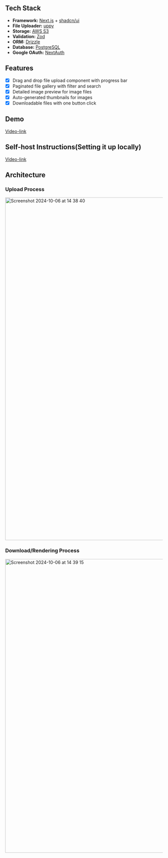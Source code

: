 
## Tech Stack
- **Framework:** [Next.js](https://nextjs.org) + [shadcn/ui](https://ui.shadcn.com)
- **File Uploader:** [uppy](https://uppy.io/docs/quick-start/)
- **Storage:** [AWS S3](https://aws.amazon.com/s3/)
- **Validation:** [Zod](https://zod.dev)
- **ORM:** [Drizzle](https://drizzle.dev)
- **Database:** [PostgreSQL](https://www.postgresql.org)
- **Google OAuth:** [NextAuth](https://next-auth.js.org)

## Features
- [x] Drag and drop file upload component with progress bar
- [x] Paginated file gallery with filter and search
- [x] Detailed image preview for image files
- [x] Auto-generated thumbnails for images
- [x] Downloadable files with one button click

## Demo
[Video-link](https://www.youtube.com/watch?v=l9_se9Fo-0U&t=70s)

## Self-host Instructions(Setting it up locally)
[Video-link](https://www.youtube.com/watch?v=l9_se9Fo-0U&t=407s)

## Architecture
### Upload Process
<img width="1091" alt="Screenshot 2024-10-06 at 14 38 40" src="https://github.com/user-attachments/assets/09384bf2-a0f7-4aaa-bd31-6a9bc48bf1d1">

### Download/Rendering Process
<img width="935" alt="Screenshot 2024-10-06 at 14 39 15" src="https://github.com/user-attachments/assets/9d116eb9-69fe-42ac-8a69-106f14543db0">

